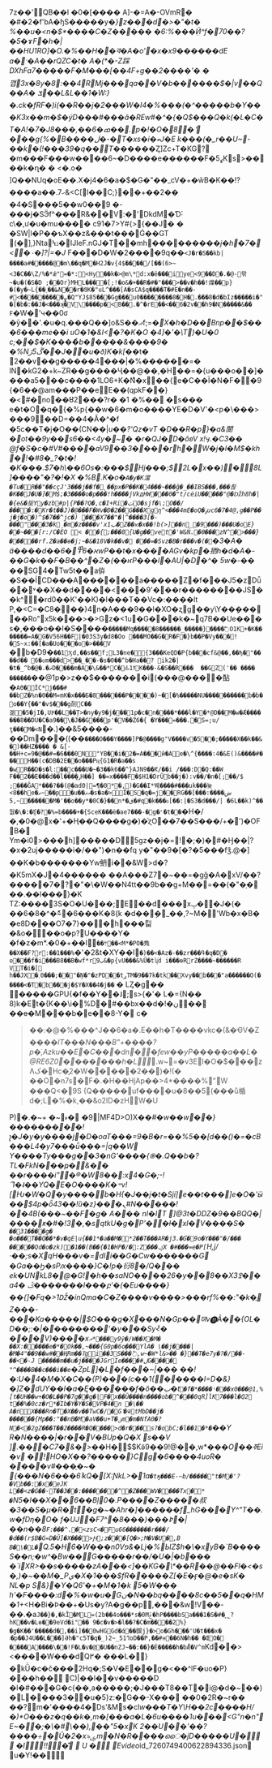 7z��' QB��I       �       0�[���� A] -�=A�-OVmR� �#�2�f'bA�ɧS�����y�*}z���d�>�"�t� %��u�<n�$*����C�Z�����
�6:%���݂Ӥ^f�70��?�5�ɤF�h�|��HU1RO] �O.�%��H��ꠌ�A�o'�x�x9������dE a�ˑ�A��rQZC�t� A�(*�-Z踩DXhFa7�����F�M���[��4F+g��2����'�
�깹3x�8y�8:��4RMj���qa��V�b������ $�|v��Q��A� ݏ��L&L��1�W:}�.ck�fRF�)i(��R��j�2���W�I4�%��$�$(�^�����b�Y���K3x��m�$�ýD���#���ă�REw#�^�{�Q$���Q�k(�L�C�T�A!�7�J8���,��6�ߘ��\.p�!�O�8�
̍
���g{%�B����ڶ�-�T�xs�i�ބJ�E
k���(�_r��U~-��k�(!���39�q��T���*���Ȥ]Zc+T�KG?�m���F���w����6~�D����e������F�5ߨKs>����k�ղ� � <�.o�
]Q��NUq�oE� �.X�j4�6�a�$�G�"��_cV�+�ŵB�K��!?����a��.7ހ&<C[ l��C;}��+��2��
�4�S���5��w0��9 �-���j�SӬfؙ^���R&��V:�'DkdM�Ɗ˸	c\�,ư�u �mu����	c91�7>Y#{>{��J�	�
�SW|l�P��ƅX��z&���t���Ǵ��GT (�],}NtaϞۮ�ĲIeF.nGJ�T��mh���*�� ����j�h�7�<�۰�]?|=�J*	F���D�W�2����9q��`<J�r�S��kb|����a#�����@�m\��q�M�H2J�v{4$����/[��(6>~<3�C��\Z/%�*ǽ"=�*:<Hy��k�>@m\*d:x�ë���iye<9��D�.�@-왂~�u�(�S�D
;��Or}MHL����[;!�o&�+��R�#�"���>��v�h��!煠��p}�(�y�~L{��˯��طN��r�ՑK�"uL^���[A�sCA$q����T�#E�n��-#<���������ܨ�Q"YJ$85���Gg���u0��������8�H�.���8�d�bIz����� i�"�[�b�:��J�<���ʞ�V\����p�<B��.�^�rE��<��6�2v��h9�N�����&�� F`�W�'ч��0ʛ
�ӯ��'.�u�q.���Q��]o&S��ދf;=�*X�h�D��Bnp��$���6���me��i uO�1�&I<�?�K�O �4]�'�\T)�U�0
c;��$�K���ޯ�b�����&����9�
�%Nڴ5ڙ��J��u�ð)K�k[*��t�
2��v��g�����4���|�%������=� lN�kG2�+k~ZR��g����Ҷ��@��,�H��=�{u���o��]� ���a5���c����1LO6+K�Nͯ�x��{e�C��Ї�N�F��9{�6��@am���Р��eE��(qpkF��}�<#�no��Ȣ2���?r�
�1 �%�� �s���
e�t�O�q�{�%p{��w�6�m�o����YE�D�V'�<p�\���>���9��D=��4�Ȃ�^�f �5c��T�j�O��(CN��|*u��?'Qz�vT �D��R�p}�a&閬�ot��9y��s6��<4y�~� �r�QJ�D�õʚV x!ӌ.�C3��
@f�S�c�#V#����aV9��3����rh�W�j�l�M$�kh�!�#8�_?�t�!�K���.$7�h\��6Os�:���$Hj���;$2L�x��)�8L]����"�?�!�X �%B.K�o�`A�y�K澢�Tu�R��"��cҫJ'3���j��f�˛��px�P��K�4���~���ğ�_��IBS���,���죊�K��J�U�]�M$;�3� ���o�p���!h����jVkдHW���0�"t/cėiU�����"@�Ǆh8h�|�{e&�坒Yy�zb#p|{P��?Q�,c�I+Ri�ٺO�sjf�\;O��/����:�Kr�t��J)�@���F�Wv�Ɖ�2��G���Xgղ^<���4mE�oQ�ۄuc6�7�4@,g��P�� j�j�o�)^$�7��^jc�)
���X7��"�|^����3[�-���"���3�kˏ�m�z����v'x1ب�Z��ѥ�x��!b(>]��n_�9΢���)���U�oE}��~���[r:/C�EO < ��{;���8{U�g��vet�'W&Ń.�Ɵ���zN^ �>���}���͖��rf.Z�a��ѳ�j;~�&�18V�k��v� ���=�Svz�B�r���v�(�`�3�A�
ӓ����d��א�6߾�6wP��t�x����AGv�kp�拪h�d�A�-��G�k��F�B��^�Z�(��ҥP���l�AU|�D�^�
5w�-*�� ��SG4�Tw5t��a㑞�S�ׁ�ÍCD���A������a�����Z�f���J5�zُDǖ��˅��X��d����<���9'���r����� ���JS��k^\�rd0��K'��K)�I���T��Vc�:����lt
P,�<C=�C8���}4n�A���9��l�XO�ʐg��y\Y��ܻ�����Ro"x5k���>�>Gz�<1uٔ�G���k�~q7B��Ue���s�,���o��I�S����`�����Mq�����8������_�����}����߱O1K+�K�������=A�G�V56H��F|�03S3y�d8�Oo ���MO��G�R�Fۙ�}b��P�Vy���𨏀!�S~x:��[�a�Uo���o�>���V	`�b�D9�`��1Ӽd,��s��f;L3�ne�{3��� KeQD�P{b���cf&@��,��ђ�"����d��
6�ߋm���d>��ֳ_��-�s�0��^b�Ha��?
݋ik2�|�t�_^b�@�.�ޘD����m�A�\&��*C�ԃߌ1K���-&�S��R���	��GZ('��
����
������`��@1p�>z��$�������i(���@����酟�`AΘ�ÍC*j���#	��bZ�%n�0��M=mK�x���Ƃ�8������P����)~�[�%�����NU����������b�b�
o��Y{��"�v$���g㓦C��겖�5�jI�,UҎ��L��Ț>�ny�y9�j���1p�c�n����*���l�Y�*@D��M�w�Ǽ�������8��DU�C�a9��\�J��G���p'�V��Z6�{
�Y���=���.�S=;u/ƫ���M�<N`�.)��&5����-��Dm���((��`����O���Y����]P�@����g"V����v�5��;�́����X��k��&�)��HZ���� �
&[-��H+c=9�@��#=�6���0N"YB��i�2�=A���ӣ�Ae�\^{����:4�&E()&����#���H��(c�DB�2E��o���Pӊ{G1�R�a��s �wR��D�s�l:��c���U�~�3��k6��^}AJN9��Ԟ/��i
/���:D�Q:��W F��2��E���d��l����ݛ̯H��]
��=x����F�$H1�DrŪb��j�):vׅ��/�n�[;��/$ ;���ǦA*���?��(@�adΘ|=¶�0*�,)�G��I*붸����#���uk���늊<8��he�ތ~��p�u��އޥ�s�a�>Ȋ�S�q�=j��RG��[���:��ښ��
,5~������M�'��o��y*�0C�}��n*�ڧ�#q�k���ԍ[��:|�S3�d���/|
�6L��k)^��둾�\�:�ʧ�?�%=b����+�{SceK���è�ae7���-�g�ʳ�t��`�H�/�,�0�@x�'+�Ң��Q����g�)�ͮɀO��7��S���/+�')�OFB� Ym�i0>���h]��ު���D5gz��j�=!�;�)�#�Ӈ��|?�x�2uj�����i�/��")�n��fq
y�"��9�[�?�5���fǯ.@�] ��K�b�������Yw鿕i��&W>d�?�K5mX�J�4���� ��
��A���Z7�~��=�gǧ�A�xV/��?�����7�?�"�\�W��N4tt��9b��g+M��=��(�"�ָ���.��l���}�K TZ:����3S�O�U���;\E��d���xݒ��J�(� ��6�8�^�ޮ~�6���K�8{k �d��ܷ�_��,?~M�'Wb�x�B� �e8D���O7�7}���h���㽝�&o���o�p?U����Y� �f�z�m*.�0�+��I`��܊��<M*�PO�鳬��X�֔�F?r:��1���%`�'�2&t�XY��I`�)��<�Az� -��zr���ߟ�q�D� o�׉��f�i���B8��B�wf*rب9&�p{vU���&%Ű�tʮ֝d
i���өR׬rZ����~������R VT�i�[ h��JX�˰0���;��"�Ņ�"�zPD��tږТM�9��7k�tk��Xvy��b���"a��� ���O(�����<�T�b���j�$Y�X��4�j��` � LȤ�g�� �����GPU{�f��Y��˩;s>{�'� L�={N�� 8)k�E޺t�{K��\i�%D�#��bx��d�!�ڹ��
��ɵ�M���b�e��8-Y�
c�

> ��:�@�%���^J��6�a�.E��h�T����νkc�(\&�ҼV�Z���*�lT���N���B"+����?
> p�̇\,Azku��E�C�� �dn��few��yP�����a��L�@RE6Z0�������h�L׏*.w~=�v3E\l�O�$���zɅک�Нc�̟2�W�����2��)�!(�
> ��O�n7s޵�F�.�H��HjAp��>4\*����%"W
> ���Q<�9S {Q�����uf����u�8��5(���ů楯d�;L�%�k,��&o2ID�zHW�U

P)�.�~+
�~˫� �9|MF4D>O)X��*#�w��w��}���������!ʅ�J�y�y����j�D�oaT ���=9�B�r=��%5��[d��()�=�cB���L4�y7���ǖ���=|q��W Y����Ty���g��3�nG'����{֍�.Q��b�?TL�FkN���ҏ�&�� ��r����i"�®�W΋8��:x 4�G�;-!՜1�˨��YQ�E�O����K�܋v![Ƕ�W�Q�y����b�H{�J��j�t�Sji]e��t���]e�O�'ӹ��$4p�ȫ43��!ȕ�z}���ܢ#N�����!��4B(���~��F�g�
A���
nI�IT
]@3t�DDZ�9��BQQ�|����ԟ�#�!3�,�sqtk U�g�P'��ƚ�xI�V����S�`
��31����g�
�o���T��Q��*�v�qE|u{��1*�a��M�*2��T���AR�j3.�Ɠ�9o�Y���"�/���
�����Qd�o�zk)�1��(B� �{�1�HP�/�:Z���ݤX
�#���=e�P[`H,j/·��;s�XqH���v�=*dIi��G�Cw�������G
�Ga��Ϧ�sPԕ����}C�!p�衍8�/Q��� ek�UNkL8�@�G!�h��saNO����26�y��8��Xߐ3��a4� ݣ�������I���բ'�(�Eu����}��{]�Fq�>1 Ǆ�inQma�C�Z����v����>���rf%��:"�k�ֱZ���-���Ka�* ����|$O���g�X���N�Gp��ꠎv⓫Ã��{OL�D��;:�|��������'�y���Sy<ͤ� ���V)����xއ`*���y9ӯ�/W��X�M�
��X:�����e�*�Ok��,~���{G0p�6o۪���YlA�
\��j����|�M�4"��9��w#��ҢRm��ߠgi��3S���߱,w~�W*l&>�� �}� �T�e7y�?�/��-��<⮘�-J
�����m��u�j����JGrIe����#لG����
"^����B��c���i��e`�ZpL]�L�f���~|���
��!�:U�4�M�X�C��{P)���(c��1{�����I=D�&}�]Z�dUY��I�a�Ę������f�ŏ��ب �*t`�f�*����˓���x0���@1,%[t�UH��w+�O�L��P�7g��g�|F�x��Ȕ����n����ob�^���0qR]lK7���l�Q2
t��% �0cz�r*�֘Ib�Y�Y�S�VP�4�n �\��	A�ńX���Rn�T�X��v��TwC�/�G٬�ѿtMbD��j�	������{Mp��:"��nB�M�aV��u+T�ݶm�m�NfA0�?Ν�<�2gZ���T��2����R�Q����>d�r���s?�obC;�l��1�*�`��Y R�N����|�r��V�BUp�Q�X
s�*�V ].���C7�&�>�*�H�$$Kӛ9��9!@��,w*�*��O��ߧEi�v �!HO�X��?�����}Cg�6����4uoR� ����v#���֢�~�	{���N�6���6ݴkQ�[X:ƝkL>�1a`�tӄ���E-~b/�����"t�M�'?�Vb��:�x�eJK
L��<z�G��-T��3��:�������^�Z���WV�⨓���Tx�*
�`N5�I��X��6��Bļ0�.P����Z�����叔�3��S�μ�R�t�g�~�Ahr�]������f_hG���Y^"T��.w�fDƞ�O�
f�UJ�F7^�߈���(���8�|��n��8`F:���^.�<zsC<�Fu66�������r���/�d��(r$B�G=D�Ŭ]�X� ��>Ԩ;z���[Q�>;M�V�U�,B B�\�L�`Q.5�H6�W���n0Vפ&�Lj�%ЫZ$h�\�xyB�`B����S��n;�w^�Bw��G�����r��/�U�|�b��� �`iXR>��s�����zA���<]��KG�\*��R��@��Fl�<�s�,)�~��M�_Pي�X�1���$fR�����Z[�E�ӻ�@�e�sK� NL�p
S&}�Y�Q6'�+�M�1�k 5�W���
h'�F����:d�%�w�u�Gن�N��bq����8c��5��q�HM�1+*<H�Bi�Ϸ��+�Us�y?A�g��p,���&ԝ!V��-��.�а`J��}�,�kȈ�ML=(2b��4o���*s�0Mݞ�hP����bSa���1�S�#�؁˾?hΚ��v�Lѳ��9eVd�i"�� 9�c�v�>�l��?�C�m����2%}�g�K��'�����d�,��i]��0wHGGd�ά��䝟j}�>o�Gh���'U�t���x�
܃�p��J4U��L���]Əh�"c5T�q�_)2~_ߣ51oD��P,��#н��6N�h��
�ŒO� ����A����\��!F�L�v�@�U��nZJ~��:��}�Ѐ�����h�bǢ�V^m`Kd��><����W���dQ߂� ���L�}�⨭kǛ�c�č���2Hq�;S�V�E��g�<��^lF�uo�P}���h�� C)|��l��v�����D � l�#���G�c{��,a�����;�J���T8��T�i@�d�~��)�L����3��u�5}z:�G��-X��� ��0�2R�~r�� ��?m�'����4�Ds'&Ms�cl*w���T�Y\H��2c����H/�)\*O���z�q��k�,m�[���a�L�6u����1u���<G"n�n"E~��;�\�#\��),��"5�xK 2��U��'��?����÷�Ũ�2�x৯ۑ,m�N�R����ൈ �j D�����U�   �I  !!�͊ 
 U �            E v i d e o * i d _ 7 2 6 0 7 4 9 4 0 0 6 2 2 8 9 4 3 3 6 . j s o n   
 u�Y !��       

